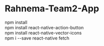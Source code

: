 # Rahnema-Team2-App

npm install<br />
npm install react-native-action-button<br />
npm install react-native-vector-icons<br />
npm i --save react-native fetch
